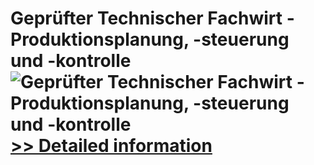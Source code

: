 # Geprüfter Technischer Fachwirt - Produktionsplanung, -steuerung und -kontrolle<br />![Geprüfter Technischer Fachwirt - Produktionsplanung, -steuerung und -kontrolle](https://mycommerce.akamaized.net/api/pimages/P300549826/BIG/300549826.JPG)<br />[>> Detailed information](https://secure.shareit.com/shareit/product.html?productid=300549826&affiliateid=200057808)